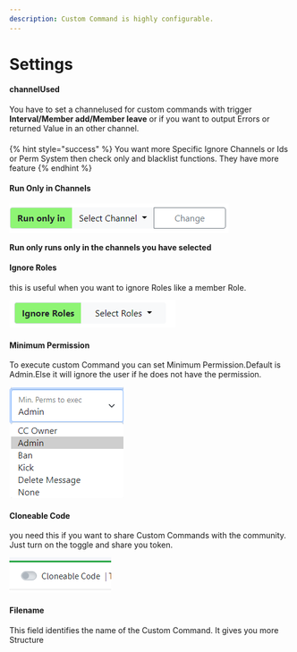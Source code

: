 ```yaml
---
description: Custom Command is highly configurable.
---
```


# Settings

#### channelUsed

You have to set a channelused for custom commands with trigger **Interval/Member add/Member leave** or if you want to output Errors or returned Value  in an other channel.

#### 

{% hint style="success" %}
You want more Specific Ignore Channels or Ids or Perm System then check only and blacklist functions. They have more feature
{% endhint %}

#### Run Only in Channels

![I have pressed the button &#x1F609;](../.gitbook/assets/image%20%284%29.png)

**Run only runs only in the channels you have selected**

#### **Ignore Roles**

this is useful when you want to ignore Roles like a member Role.

![just select the Roles you want to ignore](../.gitbook/assets/image%20%2810%29.png)

#### Minimum Permission

To execute custom Command you can set Minimum Permission.Default is Admin.Else it will ignore the user if he does not have the permission.

![min. Perms Field](../.gitbook/assets/image%20%2817%29.png)

#### Cloneable Code

you need this if you want to share Custom Commands with the community. Just turn on the toggle and share you token.

![Toggle Cloneable Code](../.gitbook/assets/image%20%2862%29.png)

#### Filename

This field identifies the name of the Custom Command. It gives you more Structure


